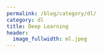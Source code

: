 ```yaml
---
permalink: /blog/category/dl/
category: dl
title: Deep Learning
header:
  image_fullwidth: ml.jpeg
---
```

